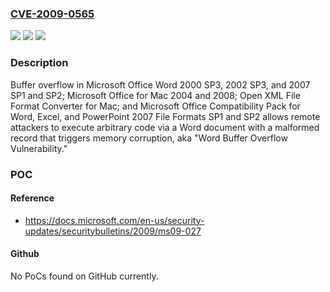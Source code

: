 ### [CVE-2009-0565](https://cve.mitre.org/cgi-bin/cvename.cgi?name=CVE-2009-0565)
![](https://img.shields.io/static/v1?label=Product&message=n%2Fa&color=blue)
![](https://img.shields.io/static/v1?label=Version&message=n%2Fa&color=blue)
![](https://img.shields.io/static/v1?label=Vulnerability&message=n%2Fa&color=brighgreen)

### Description

Buffer overflow in Microsoft Office Word 2000 SP3, 2002 SP3, and 2007 SP1 and SP2; Microsoft Office for Mac 2004 and 2008; Open XML File Format Converter for Mac; and Microsoft Office Compatibility Pack for Word, Excel, and PowerPoint 2007 File Formats SP1 and SP2 allows remote attackers to execute arbitrary code via a Word document with a malformed record that triggers memory corruption, aka "Word Buffer Overflow Vulnerability."

### POC

#### Reference
- https://docs.microsoft.com/en-us/security-updates/securitybulletins/2009/ms09-027

#### Github
No PoCs found on GitHub currently.

